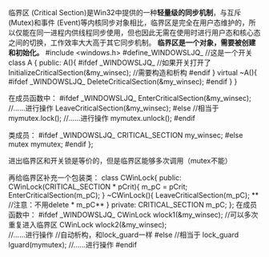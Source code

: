 临界区 (Critical Section)是Win32中提供的一种**轻量级的同步机制**，与互斥 (Mutex)和事件 (Event)等内核同步对象相比，临界区是完全在用户态维护的，所以仅能在同一进程内供线程同步使用，但也因此无需在使用时进行用户态和核心态之间的切换，工作效率大大高于其它同步机制。
**临界区是一个对象，需要被创建和初始化。**
\#include <windows.h>
\#define_WINDOWSLJQ_      //这是一个开关
class A
{
public: 
		A(){
		\#ifdef \_WINDOWSLJQ_           //如果开关打开了
				InitializeCriticalSection(&my_winsec);   //需要构造和析构
		\#endif
		}
		virtual ~A(){
		\#ifdef \_WINDOWSLJQ_
				DeleteCriticalSection(&my_winsec);
		\#endif
		}
}

在成员函数中：
\#ifdef  \_WINDOWSLJQ_
		EnterCriticalSection(&my_winsec);
		//......进行操作
		LeaveCriticalSection(&my_winsec);
\#else                  //相当于
		mymutex.lock();
		//......进行操作
		mymutex.unlock();
\#endif

类成员：
\#ifdef \_WINDOWSLJQ_
CRITICAL_SECTION my_winsec;
\#else
mutex mymutex;
\#endif
};

进出临界区和开关锁是等价的，但是临界区能够多次调用（mutex不能）

再给临界区补充一个包装类：
class CWinLock{
public:
		CWinLock(CRITICAL_SECTION * pCrit){
			m_pC = pCrit;
			EnterCriticalSection(m_pC);
		}
		~CWinLock(){
			LeaveCriticalSection(m_pC);        ** //注意：不用delete * m_pC**
		}
private:
		CRITICAL_SECTION m_pC;
};
在成员函数中：
\#ifdef  \_WINDOWSLJQ_
		CWinLock wlock1(&my_winsec);         //可以多次重复进入临界区
		CWinLock wlock2(&my_winsec);		
		//......进行操作                                      //自动析构，和lock_guard一样
\#else                  //相当于
		lock_guard<mutex> lguard(mymutex);
		//......进行操作
\#endif

